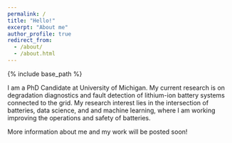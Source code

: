 ```yaml
---
permalink: /
title: "Hello!"
excerpt: "About me"
author_profile: true
redirect_from:
  - /about/
  - /about.html
---
```


{% include base_path %}

I am a PhD Candidate at University of Michigan. My current research is on degradation diagnostics and fault detection of lithium-ion battery systems connected to the grid. My research interest lies in the intersection of batteries, data science, and and machine learning, where I am working improving the operations and safety of batteries. 

More information about me and my work will be posted soon!